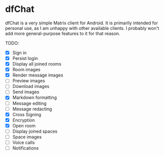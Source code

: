 # dfChat

dfChat is a very simple Matrix client for Android. It is primarily intended for personal use,
as I am unhappy with other available clients. I probably won't add more general-purpose features to
it for that reason.

TODO:

 - [x] Sign in
 - [x] Persist login
 - [x] Display all joined rooms
 - [x] Room images
 - [x] Render message images
 - [ ] Preview images
 - [ ] Download images
 - [ ] Send images
 - [x] Markdown formatting
 - [ ] Message editing
 - [ ] Message redacting
 - [x] Cross Signing
 - [x] Encryption
 - [x] Open room
 - [ ] Display joined spaces
 - [ ] Space images
 - [ ] Voice calls
 - [ ] Notifications